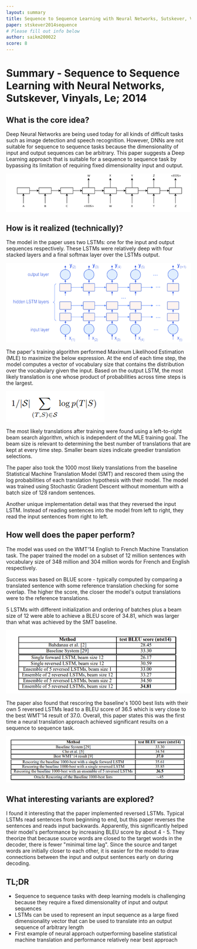 ```yaml
---
layout: summary
title: Sequence to Sequence Learning with Neural Networks, Sutskever, Vinyals, Le; 2014
paper: stskever2014sequence
# Please fill out info below
author: saikm200022
score: 8
---
```


# **Summary - Sequence to Sequence Learning with Neural Networks, Sutskever, Vinyals, Le; 2014**

## What is the core idea?

Deep Neural Networks are being used today for all kinds of difficult tasks such as image detection and speech recognition. However, DNNs are not suitable for sequence to sequence tasks because the dimensionality of input and output sequences can be arbitrary. This paper suggests a Deep Learning approach that is suitable for a sequence to sequence task by bypassing its limitation of requiring fixed dimensionality input and output.

![Alt Text](sutskever2014sequence_1b.PNG)


## How is it realized (technically)?
 
The model in the paper uses two LSTMs: one for the input and output sequences respectively. These LSTMs were relatively deep with four stacked layers and a final softmax layer over the LSTMs output. 


![Alt Text](sutskever2014sequence_1c.PNG)


The paper's training algorithm performed Maximum Likelihood Estimation (MLE) to maximize the below expression. At the end of each time step, the model computes a vector of vocabulary size that contains the distribution over the vocabulary given the input. Based on the output LSTM, the most likely translation is one whose product of probabilities across time steps is the largest. 

![Alt Text](sutskever2014sequence_1a.PNG)


The most likely translations after training were found using a left-to-right beam search algorithm, which is independent of the MLE training goal. The beam size is relevant to determining the best number of translations that are kept at every time step. Smaller beam sizes indicate greedier translation selections.

The paper also took the 1000 most likely translations from the baseline Statistical Machine Translation Model (SMT)  and rescored them using the log probabilities of each translation hypothesis with their model. The model was trained using Stochastic Gradient Descent without momentum with a batch size of 128 random sentences. 

Another unique implementation detail was that they reversed the input LSTM. Instead of reading sentences into the model from left to right, they read the input sentences from right to left.

## How well does the paper perform?

The model was used on the WMT'14 English to French Machine Translation task. The paper trained the model on a subset of 12 million sentences with vocabulary size of 348 million and 304 million words for French and English respectively.

Success was based on BLUE score - typically computed by comparing a translated sentence with some reference translation checking for some overlap. The higher the score, the closer the model's output translations were to the reference translations. 

5 LSTMs with different initialization and ordering of batches plus a beam size of 12 were able to achieve a BLEU score of 34.81, which was larger than what was achieved by the SMT baseline. 

![Alt Text](sutskever2014sequence_1e.PNG)

The paper also found that rescoring the baseline's 1000 best lists with their own 5 reversed LSTMs lead to a BLEU score of 36.5 which is very close to the best WMT'14 result of 37.0. Overall, this paper states this was the first time a neural translation approach achieved significant results on a sequence to sequence task. 


![Alt Text](sutskever2014sequence_1d.PNG)

## What interesting variants are explored?

I found it interesting that the paper implemented reversed LSTMs. Typical LSTMs read sentences from beginning to end, but this paper reverses the sentences and reads input backwards. Apparently, this significantly helped their model's performance by increasing BLEU score by about 4 - 5. They theorize that because source words are closed to the target words in the decoder, there is fewer "minimal time lag". Since the source and target words are initially closer to each other, it is easier for the model to draw connections between the input and output sentences early on during decoding.


## TL;DR
* Sequence to sequence tasks with deep learning models is challenging because they require a fixed dimensionality of input and output sequences
* LSTMs can be used to represent an input sequence as a large fixed dimensionality vector that can be used to translate into an output sequence of arbitrary length
* First example of neural approach outperforming baseline statistical machine translation and performance relatively near best approach
